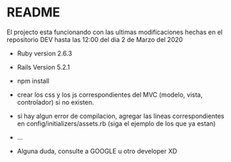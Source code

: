 # README

El projecto esta funcionando con las ultimas modificaciones hechas en el repositorio DEV hasta las 12:00 del dia 2 de Marzo del 2020

* Ruby version
    2.6.3

* Rails Version
    5.2.1

* npm install

* crear los css y los js correspondientes del MVC (modelo, vista, controlador) si no existen.

* si hay algun error de compilacion, agregar las lineas correspondientes en config/initializers/assets.rb (siga el ejemplo de los que ya estan)

* ...

* Alguna duda, consulte a GOOGLE u otro developer XD
